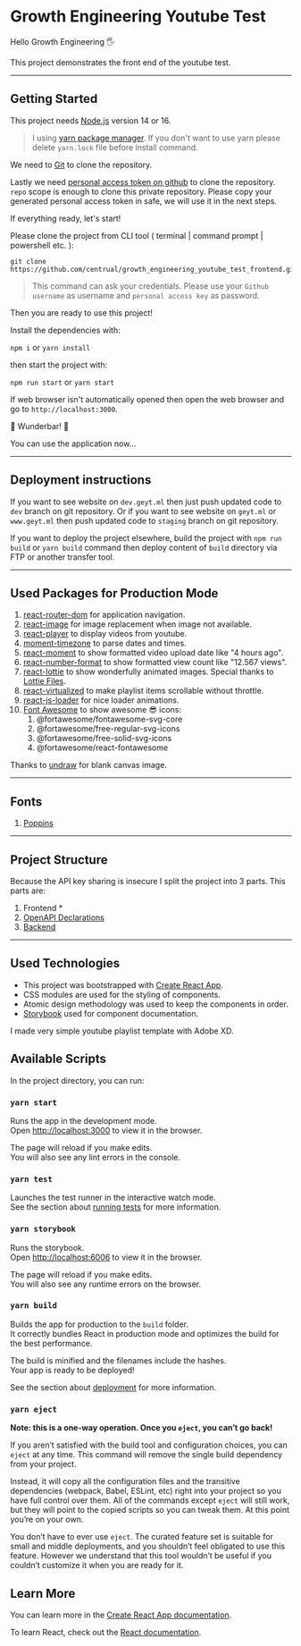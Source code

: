 # Growth Engineering Youtube Test

Hello Growth Engineering 🖐

This project demonstrates the front end of the youtube test.

---

## Getting Started

This project needs [Node.js](https://nodejs.org/en/) version 14 or 16.

> I using [yarn package manager](https://yarnpkg.com/). If you don't want to use yarn please delete `yarn.lock` file before install command.

We need to [Git](https://git-scm.com/downloads) to clone the repository.

Lastly we need [personal access token on github](https://docs.github.com/en/github/authenticating-to-github/keeping-your-account-and-data-secure/creating-a-personal-access-token) to clone the repository. `repo` scope is enough to clone this private repository. Please copy your generated personal access token in safe, we will use it in the next steps.

If everything ready, let's start!

Please clone the project from CLI tool ( terminal | command prompt | powershell etc. ):

```
git clone https://github.com/centrual/growth_engineering_youtube_test_frontend.git
```

> This command can ask your credentials. Please use your `Github username` as username and `personal access key` as password.

Then you are ready to use this project!

Install the dependencies with:

`npm i` or `yarn install`

then start the project with:

`npm run start` or `yarn start`

If web browser isn't automatically opened then open the web browser and go to `http://localhost:3000`.

🎉 Wunderbar! 🎊

You can use the application now...

---

## Deployment instructions

If you want to see website on `dev.geyt.ml` then just push updated code to `dev` branch on git repository. Or if you want to see website on `geyt.ml` or `www.geyt.ml` then push updated code to `staging` branch on git repository.

If you want to deploy the project elsewhere, build the project with `npm run build` or `yarn build` command then deploy content of `build` directory via FTP or another transfer tool.

---

## Used Packages for Production Mode

1. [react-router-dom](https://github.com/ReactTraining/react-router) for application navigation.
2. [react-image](https://github.com/mbrevda/react-image) for image replacement when image not available.
3. [react-player](https://github.com/CookPete/react-player) to display videos from youtube.
4. [moment-timezone](https://github.com/moment/moment-timezone/) to parse dates and times.
5. [react-moment](https://github.com/headzoo/react-moment) to show formatted video upload date like "4 hours ago".
6. [react-number-format](https://www.npmjs.com/package/react-number-format) to show formatted view count like "12.567 views".
7. [react-lottie](https://github.com/chenqingspring/react-lottie) to show wonderfully animated images. Special thanks to [Lottie Files](https://www.lottiefiles.com/).
8. [react-virtualized](https://github.com/bvaughn/react-virtualized) to make playlist items scrollable without throttle.
9. [react-js-loader](https://github.com/AmurKhoyetsyan/react-js-loader) for nice loader animations.
10. [Font Awesome](https://fontawesome.com/v5.15/how-to-use/on-the-web/using-with/react) to show awesome 😎 icons:
    1. @fortawesome/fontawesome-svg-core
    2. @fortawesome/free-regular-svg-icons
    3. @fortawesome/free-solid-svg-icons
    4. @fortawesome/react-fontawesome

Thanks to [undraw](https://undraw.co/illustrations) for blank canvas image.

---

## Fonts

1. [Poppins](https://fonts.google.com/specimen/Poppins)

---

## Project Structure

Because the API key sharing is insecure I split the project into 3 parts. This parts are:

1. Frontend *
2. [OpenAPI Declarations](https://github.com/centrual/growth_engineering_youtube_test_openapi)
3. [Backend](https://github.com/centrual/growth_engineering_youtube_test_server)

---

## Used Technologies

* This project was bootstrapped with [Create React App](https://github.com/facebook/create-react-app).
* CSS modules are used for the styling of components.
* Atomic design methodology was used to keep the components in order.
* [Storybook](https://storybook.js.org/) used for component documentation.

I made very simple youtube playlist template with Adobe XD.

## Available Scripts

In the project directory, you can run:

### `yarn start`

Runs the app in the development mode.\
Open [http://localhost:3000](http://localhost:3000) to view it in the browser.

The page will reload if you make edits.\
You will also see any lint errors in the console.

### `yarn test`

Launches the test runner in the interactive watch mode.\
See the section about [running tests](https://facebook.github.io/create-react-app/docs/running-tests) for more information.

### `yarn storybook`

Runs the storybook.\
Open [http://localhost:6006](http://localhost:6006/) to view it in the browser.

The page will reload if you make edits.\
You will also see any runtime errors on the browser.

### `yarn build`

Builds the app for production to the `build` folder.\
It correctly bundles React in production mode and optimizes the build for the best performance.

The build is minified and the filenames include the hashes.\
Your app is ready to be deployed!

See the section about [deployment](https://facebook.github.io/create-react-app/docs/deployment) for more information.

### `yarn eject`

**Note: this is a one-way operation. Once you `eject`, you can’t go back!**

If you aren’t satisfied with the build tool and configuration choices, you can `eject` at any time. This command will remove the single build dependency from your project.

Instead, it will copy all the configuration files and the transitive dependencies (webpack, Babel, ESLint, etc) right into your project so you have full control over them. All of the commands except `eject` will still work, but they will point to the copied scripts so you can tweak them. At this point you’re on your own.

You don’t have to ever use `eject`. The curated feature set is suitable for small and middle deployments, and you shouldn’t feel obligated to use this feature. However we understand that this tool wouldn’t be useful if you couldn’t customize it when you are ready for it.

## Learn More

You can learn more in the [Create React App documentation](https://facebook.github.io/create-react-app/docs/getting-started).

To learn React, check out the [React documentation](https://reactjs.org/).
